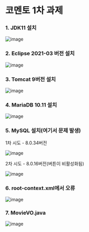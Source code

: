# 코멘토 1차 과제

### 1. JDK11 설치

![image](https://github.com/MoonHyeonju/comento1/assets/100399677/d98aba14-485e-4ace-9b6a-f7129c10f5d6)


### 2. Eclipse 2021-03 버전 설치

![image](https://github.com/MoonHyeonju/comento1/assets/100399677/c0dc1c2a-abd5-438e-8f7d-20967281d8c1)


### 3. Tomcat 9버전 설치

![image](https://github.com/MoonHyeonju/comento1/assets/100399677/59cd0239-4c35-4b79-aff2-24252e85760b)


### 4. MariaDB 10.11 설치

![image](https://github.com/MoonHyeonju/comento1/assets/100399677/6e856c99-02b7-40b7-97e7-99dcac5da9c4)

### 5. MySQL 설치(여기서 문제 발생)

1차 시도 - 8.0.34버전

![image](https://github.com/MoonHyeonju/comento1/assets/100399677/66344c49-0ecf-4ff1-a532-4eb782775712)

2차 시도 - 8.0.16버전(버튼이 비활성화됨)

![image](https://github.com/MoonHyeonju/comento1/assets/100399677/6d9fbf7c-6a80-4339-9d0a-89d3b62faadf)


### 6. root-context.xml에서 오류

![image](https://github.com/MoonHyeonju/comento1/assets/100399677/946dafd4-5a7a-4df6-a83f-294122e71bc9)

### 7. MovieVO.java

![image](https://github.com/MoonHyeonju/comento1/assets/100399677/cd89631f-7ea7-438a-b84a-3d8eefef677f)

